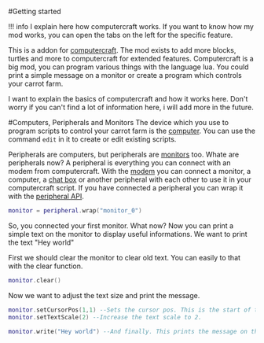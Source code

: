 #Getting started

!!! info
    I explain here how computercraft works.
    If you want to know how my mod works, you can open the tabs on the left for the specific feature.

This is a addon for [computercraft](https://www.curseforge.com/minecraft/mc-mods/cc-tweaked). The mod exists to add more blocks, turtles and more to computercraft
for extended features.
Computercraft is a big mod, you can program various things with the language lua.
You could print a simple message on a monitor or create a program which controls
your carrot farm.

I want to explain the basics of computercraft and how it works here.
Don't worry if you can't find a lot of information here, i will add more in the future.

#Computers, Peripherals and Monitors
The device which you use to program scripts to control your carrot farm is the
[computer](https://tweaked.cc/peripheral/computer.html).
You can use the command `edit` in it to create or edit existing scripts.

Peripherals are computers, but peripherals are [monitors](https://tweaked.cc/peripheral/monitor.html) too. Whate are peripherals now?
A peripheral is everything you can connect with an modem from computercraft.
With the [modem](https://tweaked.cc/peripheral/modem.html) you can connect a monitor, a computer,
a [chat box](https://docs.srendi.de/Peripherals/chatbox/) or another peripheral with each other to use it in your computercraft script.
If you have connected a peripheral you can wrap it with the [peripheral API](https://tweaked.cc/module/peripheral.html).
```lua
monitor = peripheral.wrap("monitor_0")
```

So, you connected your first monitor. What now?
Now you can print a simple text on the monitor to display useful informations.
We want to print the text "Hey world"

First we should clear the monitor to clear old text.
You can easily to that with the clear function.
```lua
monitor.clear()
```

Now we want to adjust the text size and print the message.
```lua
monitor.setCursorPos(1,1) --Sets the cursor pos. This is the start of the text.
monitor.setTextScale(2) --Increase the text scale to 2.

monitor.write("Hey world") --And finally. This prints the message on the monitor.
```
